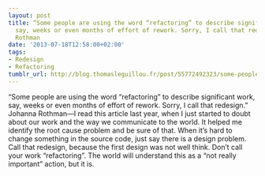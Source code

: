 ```yaml
---
layout: post
title: “Some people are using the word “refactoring” to describe significant work,
  say, weeks or even months of effort of rework. Sorry, I call that redesign.” Johanna
  Rothman
date: '2013-07-18T12:58:00+02:00'
tags:
- Redesign
- Refactoring
tumblr_url: http://blog.thomasleguillou.fr/post/55772492323/some-people-are-using-the-word-refactoring-to
---
```

“Some people are using the word “refactoring” to describe significant work, say, weeks or even months of effort of rework. Sorry, I call that redesign.” Johanna Rothman—I read this article last year, when I just started to doubt about our work and the way we communicate to the world. It helped me identify the root cause problem and be sure of that. When it’s hard to change something in the source code, just say there is a design problem. Call that redesign, because the first design was not well think. Don’t call your work “refactoring”. The world will understand this as a “not really important” action, but it is.

